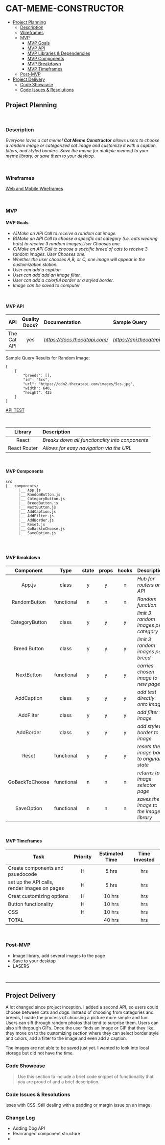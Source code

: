 # CAT-MEME-CONSTRUCTOR

- [Project Planning](#Project-Planning)
  - [Description](#Description)
  - [Wireframes](#Wireframes)
  - [MVP](#MVP)
    - [MVP Goals](#MVP-Goals)
    - [MVP API](#MVP-API)
    - [MVP Libraries & Dependencies](#MVP-Libraries--Dependencies)
    - [MVP Components](#MVP-Components)
    - [MVP Breakdown](#MVP-Breakdown)
    - [MVP Timeframes](#MVP-Timeframes)
  - [Post-MVP](#Post-MVP)
- [Project Delivery](#Project-Delivery)
  - [Code Showcase](#Code-Showcase)
  - [Code Issues & Resolutions](#Code-Issues--Resolutions)

## Project Planning

<br>

### Description
_Everyone loves a cat meme! **Cat Meme Constructor** allows users to choose a random image or categorized cat image and customize it with a caption, filters, and styled borders. Save the meme (or multiple memes) to your meme library, or save them to your desktop._

<br>

### Wireframes


[Web and Mobile Wireframes](https://wireframe.cc/LKoNws)


<br>

### MVP


#### MVP Goals

- _A)Make an API Call to receive a random cat image._
- _B)Make an API Call to choose a specific cat category (i.e. cats wearing hats) to receive  3 random images.User Chooses one._
- _C)Make an API Call to choose a specific breed of cats to receive 3 random images. User Chooses one._
- _Whether the user chooses A,B, or C, one image will appear in the customization station._
- _User can add a caption._
- _User can add add an image filter._
- _User can add a colorful border or a styled border._
- _Image can be saved to computer_

<br>

#### MVP API


|    API     | Quality Docs? | Documentation | Sample Query                            |
| :--------: | :-----------: | :------------ | :-------------------------------------- |
| The Cat API |      yes      | _https://docs.thecatapi.com/_ | _https://api.thecatapi.com/v1/images/search_ |

Sample Query Results for Random Image:

```
[
    {
        "breeds": [],
        "id": "5cs",
        "url": "https://cdn2.thecatapi.com/images/5cs.jpg",
        "width": 640,
        "height": 425
    }
]

```

[API TEST](https://res.cloudinary.com/alienora/image/upload/v1593430102/Screen_Shot_2020-06-28_at_3.55.39_PM_emcg1i.png)

<br>



|   Library    | Description                                |
| :----------: | :----------------------------------------- |
|    React     | _Breaks down all functionality into conponents_ |
| React Router | _Allows for easy navigation via the URL_ |

<br>

#### MVP Components


```
src
|__ components/
      |__ App.js
      |__ RandomButton.js
      |__ CategoryButton.js
      |__ BreedButton.js
      |__ NextButton.js
      |__ AddCaption.js
      |__ AddFilter.js
      |__ AddBorder.js
      |__ Reset.js
      |__ GoBacktoChoose.js
      |__ SaveOption.js
   
```

<br>

#### MVP Breakdown


|  Component   |    Type    | state | props | hooks | Description                                |
| :----------: | :--------: | :---: | :---: | :---: | :----------------------------------------- |
| App.js        | class    |   y   |   y   |   n   | _Hub for routers and API_ |
| RandomButton  | functional |   n   |   n   |   n   | _Random function_ |
| CategoryButton| class      |   y   |   y   |   y   | _limit 3 random images per category_ |
| Breed Button  | class      |   y   |   y   |   y   | _limit 3 random images per breed_ |
| NextButton    | functional |   y   |   y   |   y   | _carries chosen image to new page_ |
| AddCaption    | class      |   y   |   y   |   y   | _add text directly onto image_ |
| AddFilter     | class      |   y   |   y   |   y   | _add filter to image_ |
| AddBorder     | class      |   y   |   y   |   y   | _add styled border to image_ |
| Reset         | functional |   y   |   y   |   y   | _resets the image back to original state_ |
| GoBackToChoose| functional |   n   |   n   |   n   | _returns to image selector page_ |
| SaveOption    | functional |   n   |   n   |   n   | _saves the image to the image library_ |

<br>

#### MVP Timeframes



| Task                                            | Priority | Estimated Time | Time Invested |
| ---------------------------------------------   | :------: | :------------: | :-----------: | 
| Create components and psuedocode                |    H     |     5 hrs      |      hrs     |   
| set up the API calls, render images on pages    |    H     |     5 hrs      |      hrs     |  
| Creat customizing options                       |    H     |     10 hrs      |      hrs     |     
| Button functionality                            |    H     |     10 hrs      |      hrs     |     
| CSS                                             |    H     |     10 hrs      |      hrs     |  
| TOTAL                                           |          |     40 hrs      |      hrs     |    

<br>

### Post-MVP

- Image library, add several images to the page
- Save to your desktop
- LASERS

<br>

***

## Project Delivery

A lot changed since project inception. I added a second API, so users could choose between cats and dogs. Instead of choosing from categories and breeds, I made the process of choosing a picture more simple and fun. Users can sift through random photos that tend to surprise them. Users can also sift thrgough GIFs. Once the user finds an image or GIF that they like, they move on to the customizing section where they can select border style and colors, add a filter to the image and even add a caption. 

The images are not able to be saved just yet. I wanted to look into local storage but did not have the time.

### Code Showcase

> Use this section to include a brief code snippet of functionality that you are proud of and a brief description.

### Code Issues & Resolutions

isses with CSS. Still dealing with a padding or margin issue on an image.

### Change Log

- Adding Dog API
- Rearranged component structure
- 